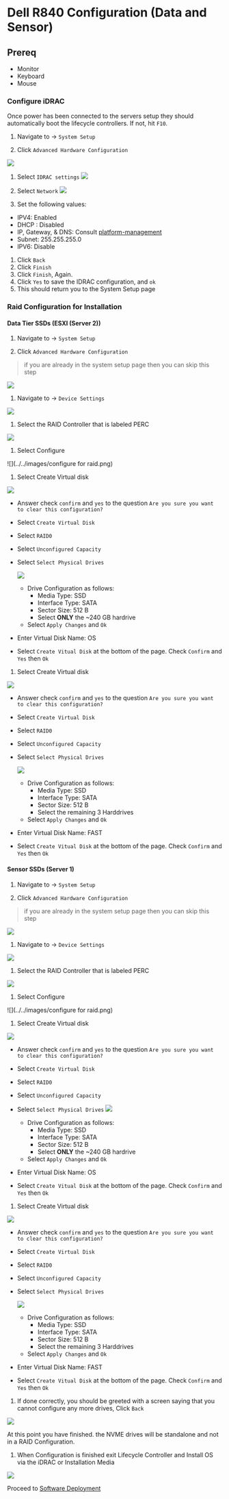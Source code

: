 # Dell R840 Configuration (Data and Sensor)

## Prereq
- Monitor
- Keyboard
- Mouse

### Configure iDRAC

Once power has been connected to the servers setup they should automatically boot the lifecycle controllers. If not, hit `F10`.


1. Navigate to -> `System Setup`

1. Click `Advanced Hardware Configuration`

  ![](../../images/lifecyclecontroller.png)

1. Select `IDRAC settings`
  ![](../../images/IMG_20190105_101747.jpg)

1. Select `Network`
  ![](../../images/IMG_20190105_101906.jpg)

1. Set the following values:
  - IPV4: Enabled
  - DHCP : Disabled
  - IP, Gateway, & DNS: Consult [platform-management](../platform-management.md)
  - Subnet: 255.255.255.0
  - IPV6: Disable

1. Click `Back`
1. Click `Finish`
1. Click `Finish`, Again.
1. Click `Yes` to save the IDRAC configuration, and `ok`
1. This should return you to the System Setup page

### Raid Configuration for Installation

#### Data Tier SSDs (ESXI (Server 2))
1. Navigate to -> `System Setup`

1. Click `Advanced Hardware Configuration`
> if you are already in the system setup page then you can skip this step

  ![](../../images/lifecyclecontroller.png)

1. Navigate to -> `Device Settings`

  ![](../../images/IMG_20190105_093432.jpg)

1. Select the RAID Controller that is labeled PERC

  ![](../../images/IMG_20190105_093446.jpg)

1. Select Configure

  ![](../../images/configure for raid.png)

1. Select Create Virtual disk

  ![](../../images/IMG_20190105_093919.jpg)


  - Answer check `confirm` and `yes` to the question `Are you sure you want to clear this configuration?`

  - Select `Create Virtual Disk`

  - Select `RAID0`

  - Select `Unconfigured Capacity`

  - Select `Select Physical Drives`

    ![](../../images/IMG_20190105_094155.jpg)

    - Drive Configuration as follows:
      - Media Type: SSD
      - Interface Type: SATA
      - Sector Size: 512 B
      - Select **ONLY** the ~240 GB hardrive
    - Select `Apply Changes` and `Ok`
  - Enter Virtual Disk Name: OS
  - Select `Create Vitual Disk` at the bottom of the page. Check `Confirm` and `Yes` then `Ok`

1. Select Create Virtual disk

  ![](../../images/IMG_20190105_093919.jpg)


  - Answer check `confirm` and `yes` to the question `Are you sure you want to clear this configuration?`

  - Select `Create Virtual Disk`

  - Select `RAID0`

  - Select `Unconfigured Capacity`

  - Select `Select Physical Drives`

    ![](../../images/IMG_20190105_094155.jpg)

    - Drive Configuration as follows:
      - Media Type: SSD
      - Interface Type: SATA
      - Sector Size: 512 B
      - Select the remaining 3 Harddrives
    - Select `Apply Changes` and `Ok`
  - Enter Virtual Disk Name: FAST
  - Select `Create Vitual Disk` at the bottom of the page. Check `Confirm` and `Yes` then `Ok`


#### Sensor SSDs (Server 1)
1. Navigate to -> `System Setup`

1. Click `Advanced Hardware Configuration`
> if you are already in the system setup page then you can skip this step

  ![](../../images/lifecyclecontroller.png)

1. Navigate to -> `Device Settings`

  ![](../../images/IMG_20190105_093432.jpg)

1. Select the RAID Controller that is labeled PERC

  ![](../../images/IMG_20190105_093446.jpg)

1. Select Configure

  ![](../../images/configure for raid.png)

1. Select Create Virtual disk

  ![](../../images/IMG_20190105_093919.jpg)

  - Answer check `confirm` and `yes` to the question `Are you sure you want to clear this configuration?`

  - Select `Create Virtual Disk`

  - Select `RAID0`

  - Select `Unconfigured Capacity`

  - Select `Select Physical Drives`
    ![](../../images/IMG_20190105_094155.jpg)

    - Drive Configuration as follows:
      - Media Type: SSD
      - Interface Type: SATA
      - Sector Size: 512 B
      - Select **ONLY** the ~240 GB hardrive
    - Select `Apply Changes` and `Ok`
  - Enter Virtual Disk Name: OS
  - Select `Create Vitual Disk` at the bottom of the page. Check `Confirm` and `Yes` then `Ok`

1. Select Create Virtual disk

  ![](../../images/IMG_20190105_093919.jpg)

  - Answer check `confirm` and `yes` to the question `Are you sure you want to clear this configuration?`

  - Select `Create Virtual Disk`

  - Select `RAID0`

  - Select `Unconfigured Capacity`

  - Select `Select Physical Drives`

    ![](../../images/IMG_20190105_094155.jpg)

    - Drive Configuration as follows:
      - Media Type: SSD
      - Interface Type: SATA
      - Sector Size: 512 B
      - Select the remaining 3 Harddrives
    - Select `Apply Changes` and `Ok`
  - Enter Virtual Disk Name: FAST
  - Select `Create Vitual Disk` at the bottom of the page. Check `Confirm` and `Yes` then `Ok`


1. If done correctly, you should be greeted with a screen saying that you cannot configure any more drives, Click `Back`

  ![](../../images/IMG_20190105_095721.jpg)

At this point you have finished. the NVME drives will be standalone and not in a RAID Configuration.


1. When Configuration is finished exit Lifecycle Controller and Install OS via the iDRAC or Installation Media

  ![](../../images/lifecyclecontroller.png)

Proceed to [Software Deployment](../topics/software-deployment.md)

